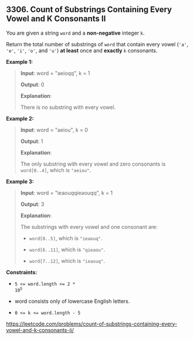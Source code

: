 ## 3306. Count of Substrings Containing Every Vowel and K Consonants II

You are given a string `word` and a **non-negative** integer `k`.

Return the total number of substrings of `word` that contain every vowel (`'a'`, `'e'`, `'i'`, `'o'`, and `'u'`) **at least** once and **exactly** `k` consonants.

**Example 1:**
>
>**Input**: word = "aeioqq", k = 1
>
>**Output**: 0
>
>**Explanation**:
>
>There is no substring with every vowel.

**Example 2:**
>
>**Input**: word = "aeiou", k = 0
>
>**Output**: 1
>
>**Explanation**:
>
>The only substring with every vowel and zero consonants is `word[0..4]`, which is `"aeiou"`.

**Example 3:**
>
>**Input**: word = "ieaouqqieaouqq", k = 1
>
>**Output**: 3
>
>**Explanation**:
>
>The substrings with every vowel and one consonant are:
>
>- `word[0..5]`, which is `"ieaouq"`.
>
>- `word[6..11]`, which is `"qieaou"`.
>
>- `word[7..12]`, which is `"ieaouq"`.

**Constraints:**

- <code>5 <= word.length <= 2 * 10<sup>5</sup></code>

- word consists only of lowercase English letters.

- `0 <= k <= word.length - 5`

https://leetcode.com/problems/count-of-substrings-containing-every-vowel-and-k-consonants-ii/